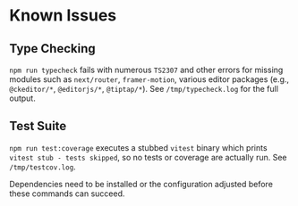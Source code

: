# Known Issues

## Type Checking
`npm run typecheck` fails with numerous `TS2307` and other errors for missing modules such as `next/router`, `framer-motion`, various editor packages (e.g., `@ckeditor/*`, `@editorjs/*`, `@tiptap/*`). See `/tmp/typecheck.log` for the full output.

## Test Suite
`npm run test:coverage` executes a stubbed `vitest` binary which prints `vitest stub - tests skipped`, so no tests or coverage are actually run. See `/tmp/testcov.log`.

Dependencies need to be installed or the configuration adjusted before these commands can succeed.
